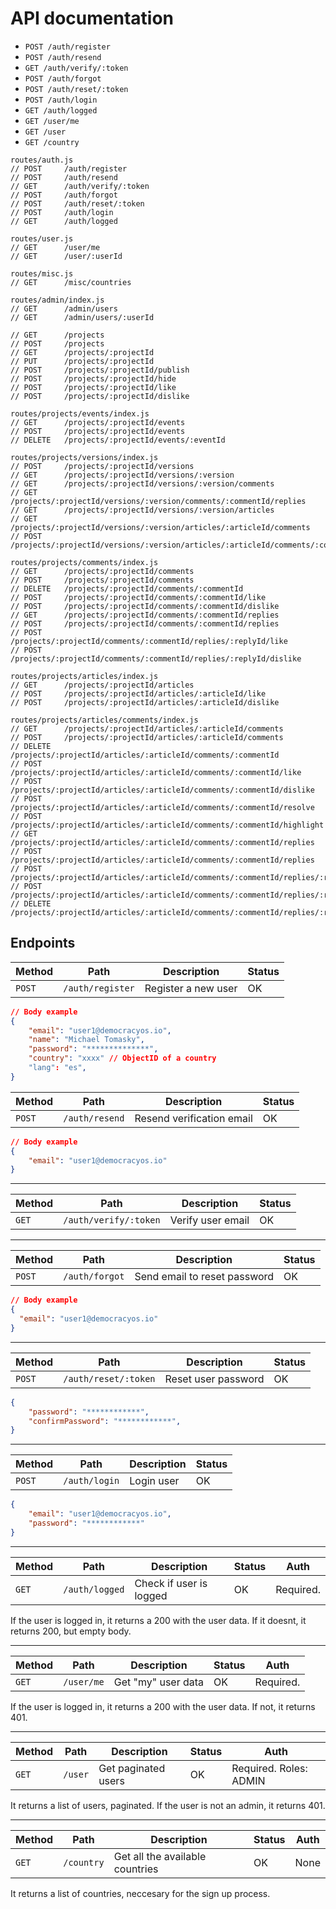 # API documentation

* `POST /auth/register`
* `POST /auth/resend`
* `GET /auth/verify/:token`
* `POST /auth/forgot`
* `POST /auth/reset/:token`
* `POST /auth/login`
* `GET /auth/logged`
* `GET /user/me`
* `GET /user`
* `GET /country`

```
routes/auth.js
// POST 	/auth/register
// POST 	/auth/resend
// GET 		/auth/verify/:token
// POST 	/auth/forgot
// POST 	/auth/reset/:token
// POST 	/auth/login
// GET 		/auth/logged

routes/user.js
// GET 		/user/me
// GET 		/user/:userId

routes/misc.js
// GET 		/misc/countries

routes/admin/index.js
// GET 		/admin/users
// GET 		/admin/users/:userId

// GET 		/projects
// POST 	/projects
// GET 		/projects/:projectId
// PUT 		/projects/:projectId
// POST 	/projects/:projectId/publish
// POST 	/projects/:projectId/hide
// POST 	/projects/:projectId/like
// POST 	/projects/:projectId/dislike

routes/projects/events/index.js
// GET 		/projects/:projectId/events
// POST 	/projects/:projectId/events
// DELETE 	/projects/:projectId/events/:eventId

routes/projects/versions/index.js
// POST 	/projects/:projectId/versions
// GET 		/projects/:projectId/versions/:version
// GET		/projects/:projectId/versions/:version/comments
// GET		/projects/:projectId/versions/:version/comments/:commentId/replies
// GET 		/projects/:projectId/versions/:version/articles
// GET		/projects/:projectId/versions/:version/articles/:articleId/comments
// POST		/projects/:projectId/versions/:version/articles/:articleId/comments/:commentId/replies

routes/projects/comments/index.js
// GET 		/projects/:projectId/comments
// POST 	/projects/:projectId/comments
// DELETE 	/projects/:projectId/comments/:commentId
// POST 	/projects/:projectId/comments/:commentId/like
// POST 	/projects/:projectId/comments/:commentId/dislike
// GET		/projects/:projectId/comments/:commentId/replies
// POST 	/projects/:projectId/comments/:commentId/replies
// POST 	/projects/:projectId/comments/:commentId/replies/:replyId/like
// POST 	/projects/:projectId/comments/:commentId/replies/:replyId/dislike

routes/projects/articles/index.js
// GET 		/projects/:projectId/articles
// POST		/projects/:projectId/articles/:articleId/like
// POST		/projects/:projectId/articles/:articleId/dislike

routes/projects/articles/comments/index.js
// GET 		/projects/:projectId/articles/:articleId/comments
// POST 	/projects/:projectId/articles/:articleId/comments
// DELETE 	/projects/:projectId/articles/:articleId/comments/:commentId
// POST 	/projects/:projectId/articles/:articleId/comments/:commentId/like
// POST 	/projects/:projectId/articles/:articleId/comments/:commentId/dislike
// POST 	/projects/:projectId/articles/:articleId/comments/:commentId/resolve
// POST 	/projects/:projectId/articles/:articleId/comments/:commentId/highlight
// GET 		/projects/:projectId/articles/:articleId/comments/:commentId/replies
// POST 	/projects/:projectId/articles/:articleId/comments/:commentId/replies
// POST		/projects/:projectId/articles/:articleId/comments/:commentId/replies/:replyId/like
// POST		/projects/:projectId/articles/:articleId/comments/:commentId/replies/:replyId/dislike
// DELETE	/projects/:projectId/articles/:articleId/comments/:commentId/replies/:replyId/delete
```



## Endpoints

| Method | Path | Description | Status |
|--------|------|-------------| ------ |
| `POST` | `/auth/register` | Register a new user | OK |


```json
// Body example
{
	"email": "user1@democracyos.io",
	"name":	"Michael Tomasky",
	"password": "**************",
	"country": "xxxx" // ObjectID of a country
	"lang": "es",
}
```

| Method | Path | Description | Status |
|--------|------|-------------| ------ |
| `POST` | `/auth/resend` | Resend verification email | OK |
  
```json
// Body example
{
	"email": "user1@democracyos.io"
}
```
---

| Method | Path | Description | Status |
|--------|------|-------------| ------ |
| `GET` | `/auth/verify/:token` | Verify user email | OK |

---

| Method | Path | Description | Status |
|--------|------|-------------| ------ |
| `POST` | `/auth/forgot` | Send email to reset password | OK |

```json
// Body example
{
  "email": "user1@democracyos.io"
}
```
---

| Method | Path | Description | Status |
|--------|------|-------------| ------ |
| `POST` | `/auth/reset/:token` | Reset user password | OK |

```json
{
	"password": "************",
	"confirmPassword": "************",
}
```
---

| Method | Path | Description | Status |
|--------|------|-------------| ------ |
| `POST` | `/auth/login` | Login user | OK |

```json
{
	"email": "user1@democracyos.io",
	"password": "************"
}
```

---

| Method | Path | Description | Status | Auth |
|--------|------|-------------| ------ | ---- |
| `GET` | `/auth/logged` | Check if user is logged | OK | Required. |

If the user is logged in, it returns a 200 with the user data.
If it doesnt, it returns 200, but empty body.

---

| Method | Path | Description | Status | Auth |
|--------|------|-------------| ------ | ---- |
| `GET` | `/user/me` | Get "my" user data | OK | Required. |

If the user is logged in, it returns a 200 with the user data. If not, it returns 401.

---

| Method | Path | Description | Status | Auth |
|--------|------|-------------| ------ | ---- |
| `GET` | `/user` | Get paginated users | OK | Required. Roles: ADMIN |

It returns a list of users, paginated. If the user is not an admin, it returns 401.

---
| Method | Path | Description | Status | Auth |
|--------|------|-------------| ------ | ---- |
| `GET` | `/country` | Get all the available countries | OK | None |

It returns a list of countries, neccesary for the sign up process.